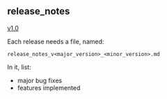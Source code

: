 ## release_notes

[v1.0](TheProjects/documentation/release_notes/release_notes_v1_0.md)

Each release needs a file, named:

```
release_notes_v<major_version>_<minor_version>.md
```

In it, list:

- major bug fixes
- features implemented

